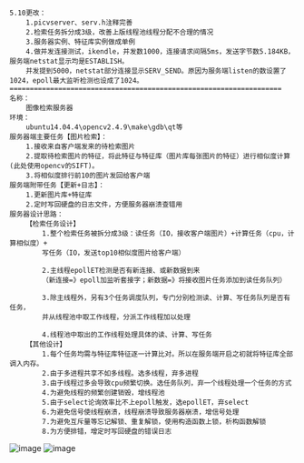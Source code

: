 	5.10更改：
		1.picvserver、serv.h注释完善
		2.检索任务拆分成3级，改善上版线程池线程分配不合理的情况
		3.服务器实例、特征库实例做成单例
		4.做并发连接测试，ikendle，并发数1000，连接请求间隔5ms，发送字节数5.184KB，服务端netstat显示均是ESTABLISH。
		并发提到5000，netstat部分连接显示SERV_SEND。原因为服务端listen的数设置了1024，epoll最大监听检测也设成了1024。
	===================================================================
	名称：	
		图像检索服务器
	环境：	
		ubuntu14.04.4\opencv2.4.9\make\gdb\qt等
	服务器端主要任务【图片检索】：
		1.接收来自客户端发来的待检索图片
		2.提取待检索图片的特征，将此特征与特征库（图片库每张图片的特征）进行相似度计算(此处使用opencv的SIFT)。
		3.将相似度排行前10的图片发回给客户端
	服务端附带任务【更新+日志】：
		1.更新图片库+特征库
		2.定时写回硬盘的日志文件，方便服务器崩溃查错用
	服务器设计思路：
		【检索任务设计】			
			1.整个检索任务被拆分成3级：读任务（IO，接收客户端图片）+计算任务（cpu，计算相似度）+
			写任务（IO，发送top10相似度图片给客户端）
			
			2.主线程epollET检测是否有新连接、或新数据到来
			（新连接=》epoll加监听套接字；新数据=》将接收图片任务添加到读任务队列）
			
			3.除主线程外，另有3个任务调度队列，专门分别检测读、计算、写任务队列是否有任务，
			并从线程池中取工作线程，分派工作线程加以处理
			
			4.线程池中取出的工作线程处理具体的读、计算、写任务
		【其他设计】
			1.每个任务均需与特征库特征逐一计算比对。所以在服务端开启之初就将特征库全部调入内存。
			2.由于多进程共享不如多线程。选多线程，弃多进程
			3.由于线程过多会导致cpu频繁切换。选任务队列，弃一个线程处理一个任务的方式
			4.为避免线程的频繁创建销毁，增线程池
			5.由于select论询效率比不上epoll触发，选epollET，弃select
			6.为避免信号使线程崩溃，线程崩溃导致服务器崩溃，增信号处理
			7.为避免互斥量等忘记解锁、重复解锁，使用构造函数上锁，析构函数解锁
			8.为方便排错，增定时写回硬盘的错误日志

![image](https://github.com/tangsancai/imageserver/blob/master/result/result.jpg)
![image](https://github.com/tangsancai/imageserver/blob/master/result/result2.jpg)






